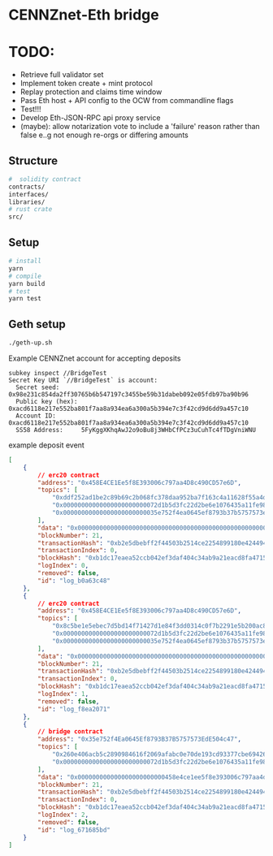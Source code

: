 # CENNZnet-Eth bridge

# TODO:
- Retrieve full validator set
- Implement token create + mint protocol
- Replay protection and claims time window
- Pass Eth host + API config to the OCW from commandline flags
- Test!!!
- Develop Eth-JSON-RPC api proxy service
- (maybe): allow notarization vote to include a 'failure' reason rather than false e..g not enough re-orgs or differing amounts

## Structure
```bash
#  solidity contract
contracts/
interfaces/
libraries/
# rust crate
src/
```

## Setup
```bash
# install
yarn
# compile
yarn build
# test
yarn test
```

## Geth setup

```bash
./geth-up.sh
```

Example CENNZnet account for accepting deposits
```
subkey inspect //BridgeTest
Secret Key URI `//BridgeTest` is account:
  Secret seed:      0x98e231c854da2ff30765b6b547197c3455be59b31dabeb092e05fdb97ba90b96
  Public key (hex): 0xacd6118e217e552ba801f7aa8a934ea6a300a5b394e7c3f42cd9d6dd9a457c10
  Account ID:       0xacd6118e217e552ba801f7aa8a934ea6a300a5b394e7c3f42cd9d6dd9a457c10
  SS58 Address:     5FyKggXKhqAwJ2o9oBu8j3WHbCfPCz3uCuhTc4fTDgVniWNU
```

example deposit event
```json
[
    {
        // erc20 contract
        "address": "0x458E4CE1Ee5f8E393006c797aa4D8c490CD57e6D",
        "topics": [
            "0xddf252ad1be2c89b69c2b068fc378daa952ba7f163c4a11628f55a4df523b3ef",
            "0x00000000000000000000000072d1b5d3fc22d2be6e1076435a11fe9863d8aeb2",
            "0x00000000000000000000000035e752f4ea0645ef8793b37b5757573ede504c47"
        ],
        "data": "0x0000000000000000000000000000000000000000000000000000000000003039",
        "blockNumber": 21,
        "transactionHash": "0xb2e5dbebff2f44503b2514ce2254899180e4244942af68def94ba45dcfa7a84a",
        "transactionIndex": 0,
        "blockHash": "0xb1dc17eaea52ccb042ef3daf404c34ab9a21eacd8fa471573a8b3e760a25776f",
        "logIndex": 0,
        "removed": false,
        "id": "log_b0a63c48"
    },
    {
        // erc20 contract
        "address": "0x458E4CE1Ee5f8E393006c797aa4D8c490CD57e6D",
        "topics": [
            "0x8c5be1e5ebec7d5bd14f71427d1e84f3dd0314c0f7b2291e5b200ac8c7c3b925",
            "0x00000000000000000000000072d1b5d3fc22d2be6e1076435a11fe9863d8aeb2",
            "0x00000000000000000000000035e752f4ea0645ef8793b37b5757573ede504c47"
        ],
        "data": "0x000000000000000000000000000000000000000000000000000000000001b207",
        "blockNumber": 21,
        "transactionHash": "0xb2e5dbebff2f44503b2514ce2254899180e4244942af68def94ba45dcfa7a84a",
        "transactionIndex": 0,
        "blockHash": "0xb1dc17eaea52ccb042ef3daf404c34ab9a21eacd8fa471573a8b3e760a25776f",
        "logIndex": 1,
        "removed": false,
        "id": "log_f8ea2071"
    },
    {
        // bridge contract
        "address": "0x35e752f4Ea0645Ef8793B37B5757573EdE504c47",
        "topics": [
            "0x260e406acb5c2890984616f2069afabc0e70de193cd93377cbe69426ef5334c5",
            "0x00000000000000000000000072d1b5d3fc22d2be6e1076435a11fe9863d8aeb2"
        ],
        "data": "0x000000000000000000000000458e4ce1ee5f8e393006c797aa4d8c490cd57e6d0000000000000000000000000000000000000000000000000000000000003039acd6118e217e552ba801f7aa8a934ea6a300a5b394e7c3f42cd9d6dd9a457c1",
        "blockNumber": 21,
        "transactionHash": "0xb2e5dbebff2f44503b2514ce2254899180e4244942af68def94ba45dcfa7a84a",
        "transactionIndex": 0,
        "blockHash": "0xb1dc17eaea52ccb042ef3daf404c34ab9a21eacd8fa471573a8b3e760a25776f",
        "logIndex": 2,
        "removed": false,
        "id": "log_671685bd"
    }
]
```